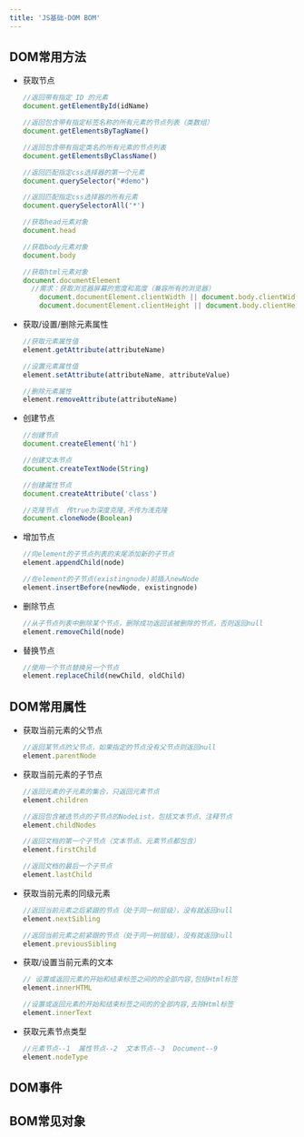 ```yaml
---
title: 'JS基础-DOM BOM'
---
```


## DOM常用方法

- 获取节点

  ``` js
  //返回带有指定 ID 的元素
  document.getElementById(idName)
  
  //返回包含带有指定标签名称的所有元素的节点列表（类数组）
  document.getElementsByTagName()
  
  //返回包含带有指定类名的所有元素的节点列表
  document.getElementsByClassName()
  
  //返回匹配指定css选择器的第一个元素
  document.querySelector("#demo")
  
  //返回匹配指定css选择器的所有元素
  document.querySelectorAll('*')
  
  //获取head元素对象
  document.head
  
  //获取body元素对象
  document.body
  
  //获取html元素对象
  document.documentElement
  	//需求：获取浏览器屏幕的宽度和高度（兼容所有的浏览器）
      document.documentElement.clientWidth || document.body.clientWidth
      document.documentElement.clientHeight || document.body.clientHeight
  ```

- 获取/设置/删除元素属性

  ``` js
  //获取元素属性值
  element.getAttribute(attributeName)
  
  //设置元素属性值
  element.setAttribute(attributeName, attributeValue)
  
  //删除元素属性
  element.removeAttribute(attributeName)
  ```

- 创建节点

  ``` js
  //创建节点
  document.createElement('h1')
  
  //创建文本节点
  document.createTextNode(String)
  
  //创建属性节点
  document.createAttribute('class')
  
  //克隆节点  传true为深度克隆,不传为浅克隆
  document.cloneNode(Boolean)
  ```

- 增加节点

  ``` js
  //向element的子节点列表的末尾添加新的子节点
  element.appendChild(node)
  
  //在element的子节点(existingnode)前插入newNode
  element.insertBefore(newNode, existingnode)
  ```

- 删除节点

  ``` js
  //从子节点列表中删除某个节点，删除成功返回该被删除的节点，否则返回null
  element.removeChild(node)
  ```

- 替换节点

  ``` js
  //使用一个节点替换另一个节点
  element.replaceChild(newChild, oldChild)
  ```

## DOM常用属性

- 获取当前元素的父节点

  ``` js
  //返回某节点的父节点，如果指定的节点没有父节点则返回null 
  element.parentNode
  ```

- 获取当前元素的子节点

  ``` js
  //返回元素的子元素的集合，只返回元素节点
  element.children
  
  //返回包含被选节点的子节点的NodeList，包括文本节点、注释节点
  element.childNodes
  
  //返回文档的第一个子节点（文本节点、元素节点都包含）
  element.firstChild
  
  //返回文档的最后一个子节点
  element.lastChild
  ```

- 获取当前元素的同级元素

  ``` js
  //返回当前元素之后紧跟的节点（处于同一树层级），没有就返回null 
  element.nextSibling
  
  //返回当前元素之前紧跟的节点（处于同一树层级），没有就返回null 
  element.previousSibling
  ```

- 获取/设置当前元素的文本

  ``` js
  // 设置或返回元素的开始和结束标签之间的的全部内容,包括Html标签
  element.innerHTML
  
  //设置或返回元素的开始和结束标签之间的的全部内容,去除Html标签
  element.innerText
  ```

- 获取元素节点类型

  ``` js
  //元素节点--1  属性节点--2  文本节点--3  Document--9
  element.nodeType
  ```

## DOM事件

## BOM常见对象